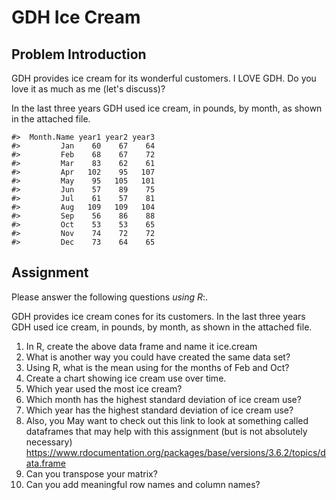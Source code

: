 # GDH Ice Cream

## Problem Introduction

GDH provides ice cream for its wonderful customers. I LOVE GDH.  Do you love it as much as me (let's discuss)?  


In the last three years GDH used ice cream, in pounds, by month, as shown in the attached file.



```
#>  Month.Name year1 year2 year3
#>         Jan    60    67    64
#>         Feb    68    67    72
#>         Mar    83    62    61
#>         Apr   102    95   107
#>         May    95   105   101
#>         Jun    57    89    75
#>         Jul    61    57    81
#>         Aug   109   109   104
#>         Sep    56    86    88
#>         Oct    53    53    65
#>         Nov    74    72    72
#>         Dec    73    64    65
```

## Assignment 

Please answer the following questions *using R*:.

GDH provides ice cream cones for its customers.  In the last three years GDH used ice cream, in pounds, by month, as shown in the attached file.

1.	In R, create the above data frame and name it ice.cream
2.	What is another way you could have created the same data set?
3.	Using R, what is the mean using for the months of Feb and Oct?
4.	Create a chart showing ice cream use over time.
5.	Which year used the most ice cream?
6.	Which month has the highest standard deviation of ice cream use?
7.	Which year has the highest standard deviation of ice cream use? 
8.	Also, you May want to check out this link to look at something called dataframes that may help with this assignment (but is not absolutely necessary) https://www.rdocumentation.org/packages/base/versions/3.6.2/topics/data.frame
9. Can you transpose your matrix?
10. Can you add meaningful row names and column names?

